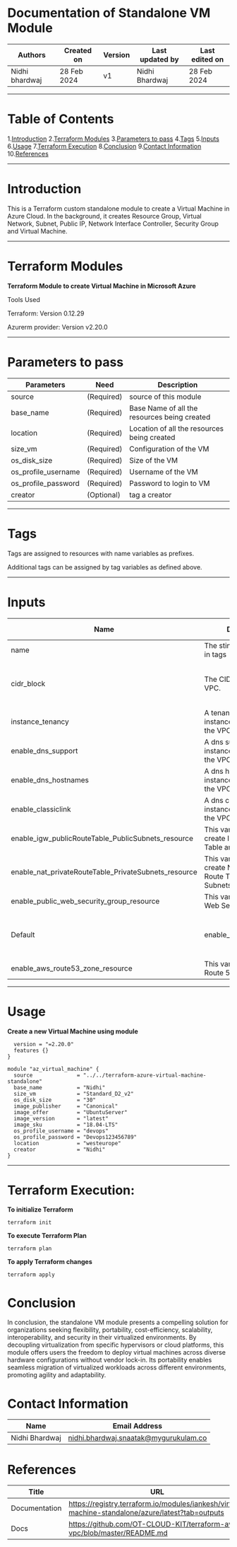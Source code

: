 # Documentation of Standalone VM Module


|   Authors        |  Created on   |  Version   | Last updated by | Last edited on |
| -----------------| --------------| -----------|---------------- | -------------- |
| Nidhi bhardwaj   |  28 Feb 2024  |     v1     | Nidhi Bhardwaj  | 28 Feb 2024    |


***

# Table of Contents

1.[Introduction](#Introduction)
2.[Terraform Modules](#Terraform-Modules)
3.[Parameters to pass](#Parameters-to-pass)
4.[Tags](#Tags)
5.[Inputs](#Inputs)
6.[Usage](#Usage)
7.[Terraform Execution](#Terraform-Execution)
8.[Conclusion](#Conclusion)
9.[Contact Information](#Contact-Information)
10.[References](#References)

***

# Introduction 

This is a Terraform custom standalone module to create a Virtual Machine in Azure Cloud. In the background, it creates Resource Group, Virtual Network, Subnet, Public IP, Network Interface Controller, Security Group and Virtual Machine.


***


# Terraform Modules

**Terraform Module to create Virtual Machine in Microsoft Azure**

Tools Used

Terraform: Version 0.12.29

Azurerm provider: Version v2.20.0



***

# Parameters to pass


|Parameters	|Need |	Description|
|----------|---------|-----------|
|source	|(Required)	|source of this module|
|base_name|	(Required)|	Base Name of all the resources being created|
|location|	(Required)	|Location of all the resources being created|
|size_vm|	(Required)|	Configuration of the VM|
|os_disk_size|	(Required)|	Size of the VM|
|os_profile_username|	(Required)	|Username of the VM|
|os_profile_password	|(Required)	|Password to login to VM|
|creator	|(Optional)	|tag a creator|



***

# Tags

Tags are assigned to resources with name variables as prefixes.

Additional tags can be assigned by tag variables as defined above.


***

# Inputs

|Name	|Description	|Type	|Default	Required|
|-----|-------------|-----|-------|
|name	|The sting name append in tags |string	|"opstree"|	yes|
|cidr_block	|The CIDR block for the VPC.| The default value is a valid CIDR	|string	|"10.0.0.0/24"|	no|
|instance_tenancy|	A tenancy option for instances launched into the VPC	|string	|"default"	|no|
|enable_dns_support	|A dns support for instances launched into the VPC|	boolean	|"true"	|no|
|enable_dns_hostnames|	A dns hostname for instances launched into the VPC	|boolean|	"false"	|no|
|enable_classiclink	|A dns classiclink for instances launched into the VPC|	boolean	|"false"	|no|
|enable_igw_publicRouteTable_PublicSubnets_resource|	This variable is used to create IGW, Public Route Table and Public Subnets	|boolean|	"True"	|no|
|enable_nat_privateRouteTable_PrivateSubnets_resource	|This variable is used to create NAT, Private Route Table and Private Subnets|	boolean|	"True"|	no|
|enable_public_web_security_group_resource|	This variable is to create Web Security Group	|boolean	|"True"	|no|
|Default|enable_pub_alb_resource|	This variable is to create ALB|	boolean	|"True"	|no|
|enable_aws_route53_zone_resource	|This variable is to create Route 53 Zone	|boolean	|"True"	|no|

***

# Usage

**Create a new Virtual Machine using module**

```provider "azure" {
  version = "=2.20.0"
  features {}
}

module "az_virtual_machine" {
  source              = "../../terraform-azure-virtual-machine-standalone"
  base_name           = "Nidhi"
  size_vm             = "Standard_D2_v2"
  os_disk_size        = "30"
  image_publisher     = "Canonical"
  image_offer         = "UbuntuServer"
  image_version       = "latest"
  image_sku           = "18.04-LTS"
  os_profile_username = "devops"
  os_profile_password = "Devops123456789"
  location            = "westeurope"
  creator             = "Nidhi"
}
```




***

# Terraform Execution:


**To initialize Terraform**




```terraform init```



**To execute Terraform Plan**



```terraform plan```




**To apply Terraform changes**



```terraform apply```



# Conclusion


In conclusion, the standalone VM module presents a compelling solution for organizations seeking flexibility, portability, cost-efficiency, scalability, interoperability, and security in their virtualized environments. By decoupling virtualization from specific hypervisors or cloud platforms, this module offers users the freedom to deploy virtual machines across diverse hardware configurations without vendor lock-in. Its portability enables seamless migration of virtualized workloads across different environments, promoting agility and adaptability.


# Contact Information

|  Name                     |        	Email Address         |
| ------------              | --------------------------------|
| Nidhi Bhardwaj            | nidhi.bhardwaj.snaatak@mygurukulam.co   |




# References

| Title                                      | URL                                           |
|--------------------------------------------|-----------------------------------------------|
|Documentation|https://registry.terraform.io/modules/iankesh/virtual-machine-standalone/azure/latest?tab=outputs|
|Docs |https://github.com/OT-CLOUD-KIT/terraform-aws-vpc/blob/master/README.md|



